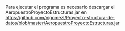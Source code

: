 Para ejecutar el programa es necesario descargar el AeropuestroProyectoEstructuras.jar en https://github.com/nigomezl/Proyecto-structura-de-datos/blob/master/AeropuestroProyectoEstructuras.jar
